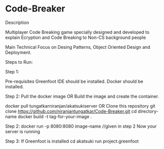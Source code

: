 # Code-Breaker

Description

Multiplayer Code Breaking game specially designed and developed to explain Ecryption and Code Breaking to Non-CS background people

Main Technical Focus on Desing Patterns, Object Oriented Design and Deployment.



Steps to Run: 

Step 1:

Pre-requisites
Greenfoot IDE should be installed.
Docker should be installed.

Step 2:
Pull the docker image OR Build the image and create the container.

docker pull tungatkarniranjan/akatsukiserver
OR
Clone this repository 
git clone https://github.com/niranjantungatkar/Code-Breaker.git
cd directory-name
docker build -t tag-for-your-image .

Step 2:
docker run -p 8080:8080 image-name //given in step 2
Now your server is running

Step 3:
If Greenfoot is installed 
cd akatsuki
run project.greenfoot





